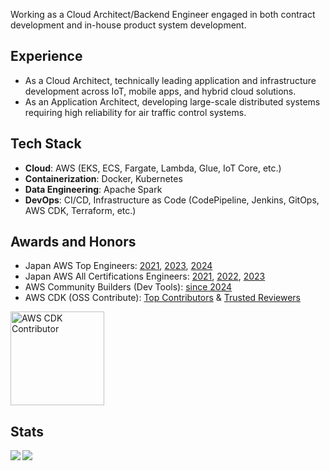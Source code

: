Working as a Cloud Architect/Backend Engineer engaged in both contract development and in-house product system development.

## Experience
* As a Cloud Architect, technically leading application and infrastructure development across IoT, mobile apps, and hybrid cloud solutions.
* As an Application Architect, developing large-scale distributed systems requiring high reliability for air traffic control systems.

## Tech Stack
* **Cloud**: AWS (EKS, ECS, Fargate, Lambda, Glue, IoT Core, etc.)
* **Containerization**: Docker, Kubernetes
* **Data Engineering**: Apache Spark
* **DevOps**: CI/CD, Infrastructure as Code (CodePipeline, Jenkins, GitOps, AWS CDK, Terraform, etc.)


## Awards and Honors
- Japan AWS Top Engineers: [2021](https://aws.amazon.com/jp/blogs/psa/apn-engineers-award-2021/), [2023](https://aws.amazon.com/jp/blogs/psa/2023-japan-aws-top-engineers/), [2024](https://aws.amazon.com/jp/blogs/psa/2024-japan-aws-top-engineers/)
- Japan AWS All Certifications Engineers: [2021](https://aws.amazon.com/jp/blogs/psa/apn-engineers-award-2021/), [2022](https://aws.amazon.com/jp/blogs/psa/2022-apn-all-aws-certifications-engineers/), [2023](https://aws.amazon.com/jp/blogs/psa/2023-japan-aws-all-certifications-engineers/)
- AWS Community Builders (Dev Tools): [since 2024](https://aws.amazon.com/jp/developer/community/community-builders/community-builders-directory/?cb-cards.sort-by=item.additionalFields.cbName&cb-cards.sort-order=asc&awsf.builder-category=*all&awsf.location=*all&awsf.year=*all&cb-cards.q=Yuki%2BMatsuda&cb-cards.q_operator=AND)
- AWS CDK (OSS Contribute): [Top Contributors](https://github.com/aws/aws-cdk/blob/main/CONTRIBUTORS.md) & [Trusted Reviewers](https://github.com/aws/aws-cdk/wiki/CDK-Community-PR-Reviews#trusted-cdk-reviewers)

<img alt="AWS CDK Contributor" height="150px" src="https://cdk-stats.vercel.app/api?username=mazyu36" />


## Stats

<a href="https://github.com/anuraghazra/github-readme-stats">
  <img align="left" src="https://github-readme-stats.vercel.app/api?username=mazyu36" />
</a>
<a href="https://github.com/anuraghazra/github-readme-stats">
  <img align="left" src="https://github-readme-stats.vercel.app/api/top-langs/?username=mazyu36&layout=compact" />
</a>

